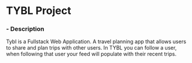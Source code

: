<h1>TYBL Project</h1>

<h3>- Description</h3>
<p>Tybl is a Fullstack Web Application. A travel planning app that allows users to share and plan trips with other users. In TYBL you can follow a user, when following that user your feed will populate with their recent trips.</p>